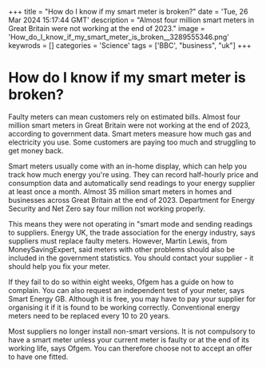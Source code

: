 +++
title = "How do I know if my smart meter is broken?"
date = 'Tue, 26 Mar 2024 15:17:44 GMT'
description = "Almost four million smart meters in Great Britain were not working at the end of 2023."
image = 'How_do_I_know_if_my_smart_meter_is_broken__3289555346.png'
keywrods =  []
categories = 'Science'
tags = ['BBC', "business", "uk"]
+++

# How do I know if my smart meter is broken?

Faulty meters can mean customers rely on estimated bills.
Almost four million smart meters in Great Britain were not working at the end of 2023, according to government data.
Smart meters measure how much gas and electricity you use.
Some customers are paying too much and struggling to get money back.

Smart meters usually come with an in-home display, which can help you track how much energy you<bb>'re using.
They can record half-hourly price and consumption data and automatically send readings to your energy supplier at least once a month.
Almost 35 million smart meters in homes and businesses across Great Britain at the end of 2023.
Department for Energy Security and Net Zero say four million not working properly.

This means they were not operating in <bb>"smart mode and sending readings to suppliers.
Energy UK, the trade association for the energy industry, says suppliers must replace faulty meters.
However, Martin Lewis, from MoneySavingExpert, said meters with other problems should also be included in the government statistics.
You should contact your supplier - it should help you fix your meter.

If they fail to do so within eight weeks, Ofgem has a guide on how to complain.
You can also request an independent test of your meter, says Smart Energy GB.
Although it is free, you may have to pay your supplier for organising it if it is found to be working correctly.
Conventional energy meters need to be replaced every 10 to 20 years.

Most suppliers no longer install non-smart versions.
It is not compulsory to have a smart meter unless your current meter is faulty or at the end of its working life, says Ofgem.
You can therefore choose not to accept an offer to have one fitted.


